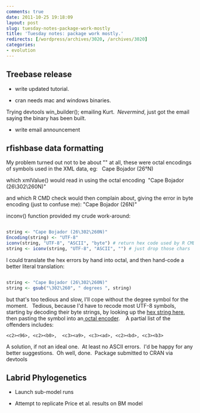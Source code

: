 ```yaml
---
comments: true
date: 2011-10-25 19:18:09
layout: post
slug: tuesday-notes-package-work-mostly
title: 'Tuesday notes: package work mostly.'
redirects: [/wordpress/archives/3020, /archives/3020]
categories:
- evolution
---
```


## Treebase release





	
  * write updated tutorial.

	
  * cran needs mac and windows binaries.


Trying devtools win_builder(); emailing Kurt.  _Nevermind_, just got the email saying the binary has been built.  



	
  * write email announcement




## rfishbase data formatting



My problem turned out not to be about "\" at all, these were octal encodings of symbols used in the XML data, eg:   Cape Bojador (26°N)

which xmlValue() would read in using the octal encoding  "Cape Bojador (26\302\260N)"

and which R CMD check would then complain about, giving the error in byte encoding (just to confuse me): "Cape Bojador (26<c2><b0>N)"

inconv() function provided my crude work-around:


```R

string <- "Cape Bojador (26\302\260N)"
Encoding(string) <- "UTF-8"
iconv(string, "UTF-8", "ASCII", "byte") # return hex code used by R CMD check
string <- iconv(string, "UTF-8", "ASCII", "") # just drop those chars

```


I could translate the hex errors by hand into octal, and then hand-code a better literal translation:


```R

string <- "Cape Bojador (26\302\260N)"
string <- gsub("\302\260", " degrees ", string)

```


but that's too tedious and slow, I'll cope without the degree symbol for the moment.   Tedious, because I'd have to recode most UTF-8 symbols, starting by decoding their byte strings, by looking up the [hex string here](http://stuffofinterest.com/misc/utf8.php?s=128), then pasting the symbol into an[ octal encoder](http://encodertool.com/octal).    A partial list of the offenders includes:

    
    <c2><96>, <c2><b0>,  <c3><a9>, <c3><ad>, <c2><bd>, <c3><b3>


A solution, if not an ideal one.  At least no ASCII errors.  I'd be happy for any better suggestions.  Oh well, done.  Package submitted to CRAN via devtools



## Labrid Phylogenetics





	
  * Launch sub-model runs

	
  * Attempt to replicate Price et al. results on BM model





